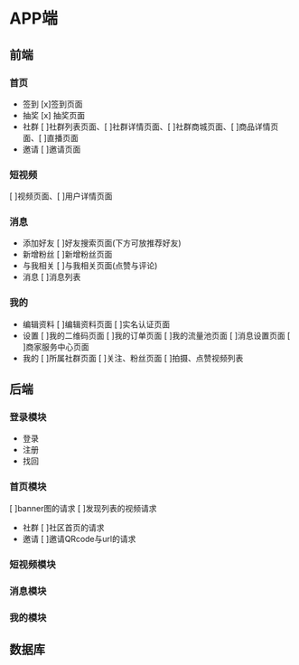 # APP端

## 前端
### 首页
- 签到
[x]签到页面
- 抽奖
[x] 抽奖页面
- 社群
[ ]社群列表页面、[ ]社群详情页面、[ ]社群商城页面、[ ]商品详情页面、[ ]直播页面
- 邀请
[ ]邀请页面

### 短视频
[ ]视频页面、[ ]用户详情页面

### 消息
- 添加好友
[ ]好友搜索页面(下方可放推荐好友)
- 新增粉丝
[ ]新增粉丝页面
- 与我相关
[ ]与我相关页面(点赞与评论)
- 消息
[ ]消息列表 

### 我的
- 编辑资料
[ ]编辑资料页面
[ ]实名认证页面
- 设置
[ ]我的二维码页面
[ ]我的订单页面
[ ]我的流量池页面
[ ]消息设置页面
[ ]商家服务中心页面
- 我的
[ ]所属社群页面
[ ]关注、粉丝页面
[ ]拍摄、点赞视频列表

## 后端
### 登录模块
- 登录
- 注册
- 找回
### 首页模块
[ ]banner图的请求
[ ]发现列表的视频请求
- 社群
[ ]社区首页的请求
- 邀请
[ ]邀请QRcode与url的请求
### 短视频模块
### 消息模块
### 我的模块
## 数据库

